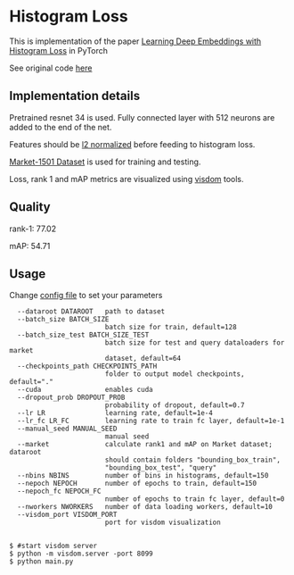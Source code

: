 # Histogram Loss

This is implementation of the paper [Learning Deep Embeddings with Histogram Loss](https://arxiv.org/pdf/1611.00822.pdf) in PyTorch

See original code [here](https://github.com/madkn/HistogramLoss)

## Implementation details

Pretrained resnet 34 is used. Fully connected layer with 512 neurons are added to the end of the net.

Features should be [l2 normalized](https://github.com/valerystrizh/pytorch-histogram-loss/blob/master/layers.py#L30) before feeding to histogram loss.

[Market-1501 Dataset](http://www.liangzheng.org/Project/project_reid.html) is used for training and testing.

Loss, rank 1 and mAP metrics are visualized using [visdom](https://github.com/facebookresearch/visdom) tools.

## Quality
rank-1: 77.02	

mAP:	54.71

## Usage
Change [config file](https://github.com/valerystrizh/pytorch-histogram-loss/blob/master/config) to set your parameters

```
  --dataroot DATAROOT   path to dataset
  --batch_size BATCH_SIZE
                        batch size for train, default=128
  --batch_size_test BATCH_SIZE_TEST
                        batch size for test and query dataloaders for market
                        dataset, default=64
  --checkpoints_path CHECKPOINTS_PATH
                        folder to output model checkpoints, default="."
  --cuda                enables cuda
  --dropout_prob DROPOUT_PROB
                        probability of dropout, default=0.7
  --lr LR               learning rate, default=1e-4
  --lr_fc LR_FC         learning rate to train fc layer, default=1e-1
  --manual_seed MANUAL_SEED
                        manual seed
  --market              calculate rank1 and mAP on Market dataset; dataroot
                        should contain folders "bounding_box_train",
                        "bounding_box_test", "query"
  --nbins NBINS         number of bins in histograms, default=150
  --nepoch NEPOCH       number of epochs to train, default=150
  --nepoch_fc NEPOCH_FC
                        number of epochs to train fc layer, default=0
  --nworkers NWORKERS   number of data loading workers, default=10
  --visdom_port VISDOM_PORT
                        port for visdom visualization
			

```

    $ #start visdom server
    $ python -m visdom.server -port 8099
    $ python main.py 
